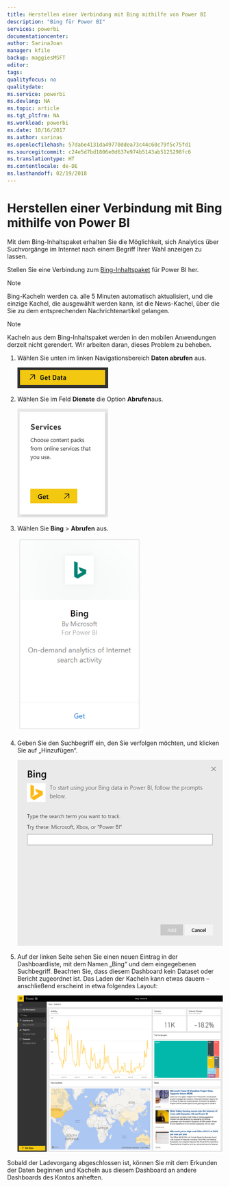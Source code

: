 ```yaml
---
title: Herstellen einer Verbindung mit Bing mithilfe von Power BI
description: "Bing für Power BI"
services: powerbi
documentationcenter: 
author: SarinaJoan
manager: kfile
backup: maggiesMSFT
editor: 
tags: 
qualityfocus: no
qualitydate: 
ms.service: powerbi
ms.devlang: NA
ms.topic: article
ms.tgt_pltfrm: NA
ms.workload: powerbi
ms.date: 10/16/2017
ms.author: sarinas
ms.openlocfilehash: 57dabe4131da49770ddea73c44c60c79f5c75fd1
ms.sourcegitcommit: c24e5d7bd1806e0d637e974b5143ab5125298fc6
ms.translationtype: HT
ms.contentlocale: de-DE
ms.lasthandoff: 02/19/2018
---
```

# <a name="connect-to-bing-with-power-bi"></a>Herstellen einer Verbindung mit Bing mithilfe von Power BI
Mit dem Bing-Inhaltspaket erhalten Sie die Möglichkeit, sich Analytics über Suchvorgänge im Internet nach einem Begriff Ihrer Wahl anzeigen zu lassen.

Stellen Sie eine Verbindung zum [Bing-Inhaltspaket](https://app.powerbi.com/groups/me/getdata/services/bing) für Power BI her.

>[!NOTE]
>Bing-Kacheln werden ca. alle 5 Minuten automatisch aktualisiert, und die einzige Kachel, die ausgewählt werden kann, ist die News-Kachel, über die Sie zu dem entsprechenden Nachrichtenartikel gelangen. 

>[!NOTE]
>Kacheln aus dem Bing-Inhaltspaket werden in den mobilen Anwendungen derzeit nicht gerendert. Wir arbeiten daran, dieses Problem zu beheben.

1. Wählen Sie unten im linken Navigationsbereich **Daten abrufen** aus.
   
    ![](media/service-connect-to-bing/getdata.png)
2. Wählen Sie im Feld **Dienste** die Option **Abrufen**aus.
   
    ![](media/service-connect-to-bing/services.png)
3. Wählen Sie **Bing** > **Abrufen** aus.
   
    ![](media/service-connect-to-bing/bing.png)
4. Geben Sie den Suchbegriff ein, den Sie verfolgen möchten, und klicken Sie auf „Hinzufügen“.
   
    ![](media/service-connect-to-bing/params.png)    
5. Auf der linken Seite sehen Sie einen neuen Eintrag in der Dashboardliste, mit dem Namen „Bing“ und dem eingegebenen Suchbegriff. Beachten Sie, dass diesem Dashboard kein Dataset oder Bericht zugeordnet ist. Das Laden der Kacheln kann etwas dauern – anschließend erscheint in etwa folgendes Layout:
   
    ![](media/service-connect-to-bing/dashboard.png)

Sobald der Ladevorgang abgeschlossen ist, können Sie mit dem Erkunden der Daten beginnen und Kacheln aus diesem Dashboard an andere Dashboards des Kontos anheften.

